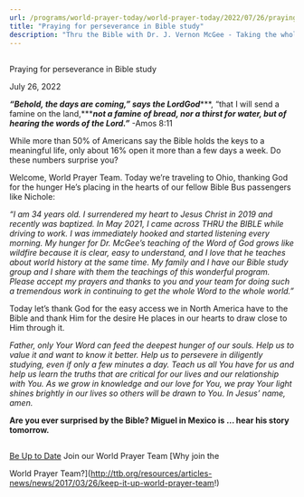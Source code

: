 ```yaml
---
url: /programs/world-prayer-today/world-prayer-today/2022/07/26/praying-for-perseverance-in-bible-study
title: "Praying for perseverance in Bible study"
description: "Thru the Bible with Dr. J. Vernon McGee - Taking the whole Word to the whole world"
---
```







## 
 Praying for perseverance in Bible study


July 26, 2022




***“Behold, the days are coming,” says the Lord******God******, “that I will send a famine on the land,******not a famine of bread, nor a thirst for water, but of hearing the words of the Lord.”*** -Amos 8:11

While more than 50% of Americans say the Bible holds the keys to a meaningful life, only about 16% open it more than a few days a week. Do these numbers surprise you? 

Welcome, World Prayer Team. Today we’re traveling to Ohio, thanking God for the hunger He’s placing in the hearts of our fellow Bible Bus passengers like Nichole:

*“I am 34 years old. I surrendered my heart to Jesus Christ in 2019 and recently was baptized. In May 2021, I came across THRU the BIBLE while driving to work. I was immediately hooked and started listening every morning. My hunger for Dr. McGee’s teaching of the Word of God grows like wildfire because it is clear, easy to understand, and I love that he teaches about world history at the same time. My family and I have our Bible study group and I share with them the teachings of this wonderful program. Please accept my prayers and thanks to you and your team for doing such a tremendous work in continuing to get the whole Word to the whole world.”*

Today let’s thank God for the easy access we in North America have to the Bible and thank Him for the desire He places in our hearts to draw close to Him through it.

*Father, only Your Word can feed the deepest hunger of our souls. Help us to value it and want to know it better. Help us to persevere in diligently studying, even if only a few minutes a day. Teach us all You have for us and help us learn the truths that are critical for our lives and our relationship with You. As we grow in knowledge and our love for You, we pray Your light shines brightly in our lives so others will be drawn to You. In Jesus’ name, amen.*

**Are you ever surprised by the Bible? Miguel in Mexico is … hear his story tomorrow.**







## 




[Be Up to Date](http://feeds.feedburner.com/WorldPrayerToday "World Prayer Today RSS Feed")
Join our World Prayer Team
[Why join the  

World Prayer Team?](http://ttb.org/resources/articles-news/news/2017/03/26/keep-it-up-world-prayer-team!)




